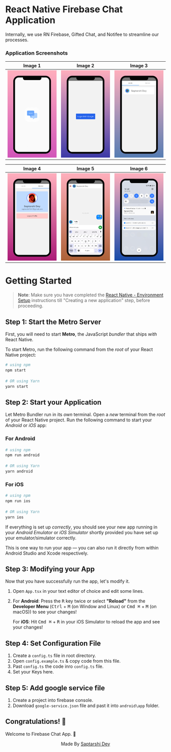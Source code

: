 # React Native Firebase Chat Application

Internally, we use RN Firebase, Gifted Chat, and Notifee to streamline our processes.

### Application Screenshots

| Image 1               | Image 2               | Image 3               |
|-----------------------|-----------------------|-----------------------|
| ![firebase chat application](./screenshots/1.png)  | ![firebase chat application](./screenshots/2.png)  | ![firebase chat application](./screenshots/3.png)  |

| Image 4               | Image 5               | Image 6               |
|-----------------------|-----------------------|-----------------------|
| ![firebase chat application](./screenshots/4.png)  | ![firebase chat application](./screenshots/5.png)  | ![firebase chat application](./screenshots/6.png)  |

# Getting Started

>**Note**: Make sure you have completed the [React Native - Environment Setup](https://reactnative.dev/docs/environment-setup) instructions till "Creating a new application" step, before proceeding.

## Step 1: Start the Metro Server

First, you will need to start **Metro**, the JavaScript _bundler_ that ships _with_ React Native.

To start Metro, run the following command from the _root_ of your React Native project:

```bash
# using npm
npm start

# OR using Yarn
yarn start
```

## Step 2: Start your Application

Let Metro Bundler run in its _own_ terminal. Open a _new_ terminal from the _root_ of your React Native project. Run the following command to start your _Android_ or _iOS_ app:

### For Android

```bash
# using npm
npm run android

# OR using Yarn
yarn android
```

### For iOS

```bash
# using npm
npm run ios

# OR using Yarn
yarn ios
```

If everything is set up _correctly_, you should see your new app running in your _Android Emulator_ or _iOS Simulator_ shortly provided you have set up your emulator/simulator correctly.

This is one way to run your app — you can also run it directly from within Android Studio and Xcode respectively.

## Step 3: Modifying your App

Now that you have successfully run the app, let's modify it.

1. Open `App.tsx` in your text editor of choice and edit some lines.
2. For **Android**: Press the <kbd>R</kbd> key twice or select **"Reload"** from the **Developer Menu** (<kbd>Ctrl</kbd> + <kbd>M</kbd> (on Window and Linux) or <kbd>Cmd ⌘</kbd> + <kbd>M</kbd> (on macOS)) to see your changes!

   For **iOS**: Hit <kbd>Cmd ⌘</kbd> + <kbd>R</kbd> in your iOS Simulator to reload the app and see your changes!

## Step 4: Set Configuration File

1. Create a `config.ts` file in root directory.
2. Open `config.example.ts` & copy code from this file.
3. Past `config.ts` the code inro `config.ts` file.
4. Set your Keys here.

## Step 5: Add google service file

1. Create a project into firebase console.
2. Download `google-service.json` file and past it into `android\app` folder.

## Congratulations! :tada:

Welcome to Firebase Chat App. :partying_face:


<p align="center">
  Made By <a href="https://github.com/SaptarshiDy" target="_blank">Saptarshi Dey</a>
</p>
